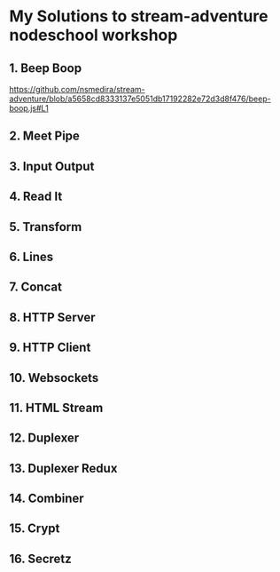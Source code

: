 # My Solutions to stream-adventure nodeschool workshop

## 1. Beep Boop

https://github.com/nsmedira/stream-adventure/blob/a5658cd8333137e5051db17192282e72d3d8f476/beep-boop.js#L1

## 2. Meet Pipe

## 3. Input Output

## 4. Read It

## 5. Transform

## 6. Lines

## 7. Concat

## 8. HTTP Server

## 9. HTTP Client

## 10. Websockets

## 11. HTML Stream

## 12. Duplexer

## 13. Duplexer Redux

## 14. Combiner

## 15. Crypt

## 16. Secretz